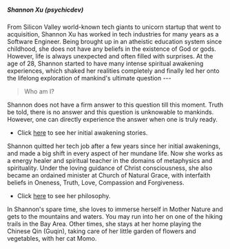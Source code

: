 ##### Shannon Xu (psychicdev)

From Silicon Valley world-known tech giants to unicorn startup that went to acquisition, Shannon Xu has worked in tech industries for many years as a Software Engineer. Being brought up in an atheistic education system since childhood, she does not have any beliefs in the existence of God or gods. However, life is always unexpected and often filled with surprises. At the age of 28, Shannon started to have many intense spiritual awakening experiences, which shaked her realities completely and finally led her onto the lifelong exploration of mankind's ultimate question ---

>Who am I?
 
Shannon does not have a firm answer to this question till this moment. Truth be told, there is no answer and this question is unknowable to mankinds. However, one can directly experience the answer when one is truly ready.

- Click [here](https://psychicdev.org/2021/08/20/spiritual-awakening-experiences/) to see her initial awakening stories.

Shannon quitted her tech job after a few years since her initial awakenings, and made a big shift in every aspect of her mundane life. Now she works as a energy healer and spiritual teacher in the domains of metaphysics and spirituality. Under the loving guidance of Christ consciousness, she also became an ordained minister at Church of Natural Grace, with interfaith beliefs in Oneness, Truth, Love, Compassion and Forgiveness.

- Click [here](https://www.psychicdev.org/philosophy/) to see her philosophy. 

In Shannon's spare time, she loves to immerse herself in Mother Nature and gets to the mountains and waters. You may run into her on one of the hiking trails in the Bay Area. Other times, she stays at her home playing the Chinese Qin (Guqin), taking care of her little garden of flowers and vegetables, with her cat Momo.
